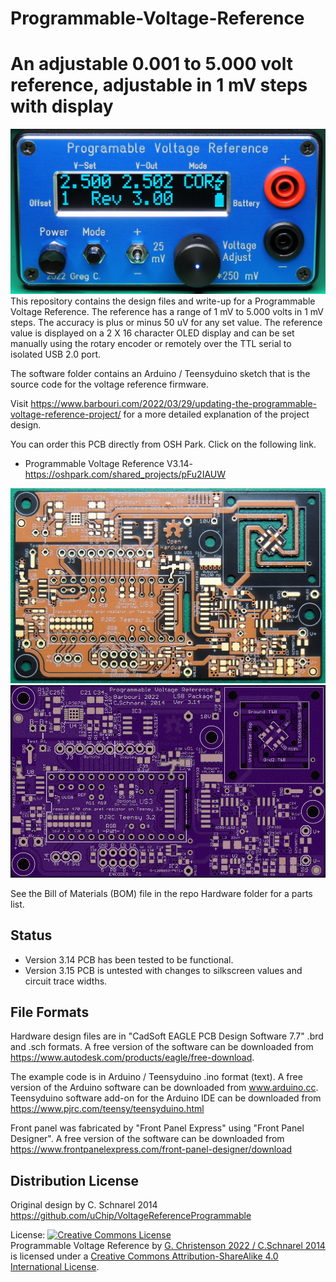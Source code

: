 # Programmable-Voltage-Reference
An adjustable 0.001 to 5.000 volt reference, adjustable in 1 mV steps with display
==============================

<img src="PVRFrontPanel2500-1200.JPG" alt="Programmable Voltage Reference with 1 mV resolution and 50 uV accuracy">
This repository contains the design files and write-up for a Programmable Voltage Reference.  The reference has a range of 1 mV to 5.000 volts in 1 mV steps. The accuracy is plus or minus 50 uV for any set value. The reference value is displayed on a 2 X 16 character OLED display and can be set manually using the rotary encoder or remotely over the TTL serial to isolated USB 2.0 port.

The software folder contains an Arduino / Teensyduino sketch that is the source code for the voltage reference firmware.

Visit https://www.barbouri.com/2022/03/29/updating-the-programmable-voltage-reference-project/ for a more detailed explanation of the project design.

You can order this PCB directly from OSH Park.  Click on the following link.  
  * Programmable Voltage Reference V3.14- https://oshpark.com/shared_projects/pFu2IAUW

<img src="PVR314BareBoardTopHighContrast10.JPG" alt="PCB Top">

<img src="PVRv314boardTop.png" alt="Design Top">

See the Bill of Materials (BOM) file in the repo Hardware folder for a parts list.  

## Status  
  * Version 3.14 PCB has been tested to be functional.
  * Version 3.15 PCB is untested with changes to silkscreen values and circuit trace widths.

## File Formats  

Hardware design files are in "CadSoft EAGLE PCB Design Software 7.7" .brd and .sch formats.  A free version of the software can be downloaded from https://www.autodesk.com/products/eagle/free-download.

The example code is in Arduino / Teensyduino .ino format (text).  A free version of the Arduino software can be downloaded from www.arduino.cc.
Teensyduino software add-on for the Arduino IDE can be downloaded from https://www.pjrc.com/teensy/teensyduino.html

Front panel was fabricated by "Front Panel Express" using "Front Panel Designer". A free version of the software can be downloaded from https://www.frontpanelexpress.com/front-panel-designer/download

## Distribution License  

Original design by C. Schnarel 2014 https://github.com/uChip/VoltageReferenceProgrammable

License:
<a rel="license" href="http://creativecommons.org/licenses/by-sa/4.0/"><img alt="Creative Commons License" style="border-width:0" src="https://i.creativecommons.org/l/by-sa/4.0/88x31.png" /></a><br /><span xmlns:dct="http://purl.org/dc/terms/" property="dct:title">Programmable Voltage Reference</span> by <a xmlns:cc="http://creativecommons.org/ns#" href="https://github.com/Barbouri/Programmable-Voltage-Reference" property="cc:attributionName" rel="cc:attributionURL">G. Christenson 2022 / C.Schnarel 2014</a> is licensed under a <a rel="license" href="http://creativecommons.org/licenses/by-sa/4.0/">Creative Commons Attribution-ShareAlike 4.0 International License</a>.
  
